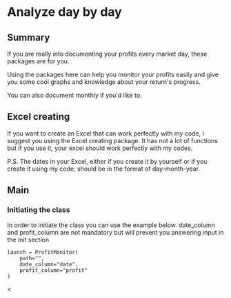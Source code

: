<h1>Analyze day by day</h1>

<h2>Summary</h2>

<p>If you are really into documenting your profits
every market day, these packages are for you.</p>

<p>Using the packages here can help you monitor 
your profits easily and give you some cool graphs
and knowledge about your return's progress.</p>

<p>You can also document monthly if you'd like to.</p>

<h2>Excel creating</h2>

<p>If you want to create an Excel that can work perfectly
with my code, I suggest you using the Excel creating
package. It has not a lot of functions but if you use it,
your excel should work perfectly with my codes.</p>

<p>P.S. The dates in your Excel, either if you create
it by yourself or if you create it using my code, should 
be in the format of day-month-year.</p>

<h2>Main</h2>

<h3>Initiating the class</h3>

<p>In order to initiate the class you can use the
example below. date_column and profit_column
are not mandatory but will prevent you answering 
input in the init section</p>

    launch = ProfitMonitor(
        path="",
        date_column="date",
        profit_column="profit"
    )

<



